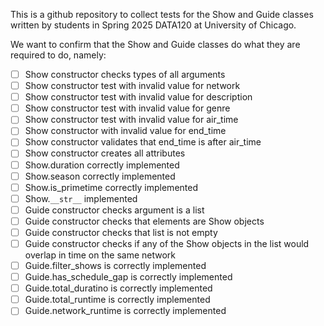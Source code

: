 This is a github repository to collect tests for the Show and Guide
classes written by students in Spring 2025 DATA120 at University
of Chicago.

We want to confirm that the Show and Guide classes do what
they are required to do, namely:
- [ ]  Show constructor checks types of all arguments 
- [ ]  Show constructor test with invalid value for network 
- [ ]  Show constructor test with invalid value for description
- [ ]  Show constructor test with invalid value for genre
- [ ]  Show constructor test with invalid value for air_time
- [ ]  Show constructor with invalid value for end_time
- [ ]  Show constructor validates that end_time is after air_time
- [ ]  Show constructor creates all attributes
- [ ]  Show.duration correctly implemented
- [ ]  Show.season correctly implemented
- [ ]  Show.is_primetime correctly implemented
- [ ]  Show.`__str__` implemented
- [ ]  Guide constructor checks argument is a list
- [ ]  Guide constructor checks that elements are Show objects
- [ ]  Guide constructor checks that list is not empty
- [ ]  Guide constructor checks if any of the Show objects in the list would overlap in time on the same network
- [ ]  Guide.filter_shows is correctly implemented
- [ ]  Guide.has_schedule_gap is correctly implemented
- [ ]  Guide.total_duratino is correctly implemented
- [ ]  Guide.total_runtime is correctly implemented
- [ ]  Guide.network_runtime is correctly implemented

